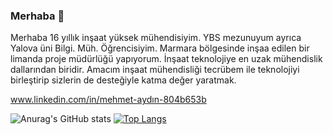 ### Merhaba 👋
Merhaba 16 yıllık inşaat yüksek mühendisiyim. YBS mezunuyum ayrıca Yalova üni Bilgi. Müh. Öğrencisiyim. Marmara bölgesinde inşaa edilen bir limanda proje müdürlüğü yapıyorum. İnşaat teknolojiye en uzak mühendislik dallarından biridir. Amacım inşaat mühendisliği tecrübem ile teknolojiyi birleştirip sizlerin de desteğiyle katma değer yaratmak.

   www.linkedin.com/in/mehmet-aydın-804b653b


![Anurag's GitHub stats](https://github-readme-stats.vercel.app/api?username=kocaeliproje&show_icons=true)            [![Top Langs](https://github-readme-stats.vercel.app/api/top-langs/?username=kocaeliproje&layout=compact)](https://github.com/kocaeliproje/github-readme-stats)


<!--
**kocaeliproje/kocaeliproje** is a ✨ _special_ ✨ repository because its `README.md` (this file) appears on your GitHub profile.

Here are some ideas to get you started:

- 🔭 I’m currently working on ...
- 🌱 I’m currently learning ...
- 👯 I’m looking to collaborate on ...
- 🤔 I’m looking for help with ...
- 💬 Ask me about ...
- 📫 How to reach me: ...
- 😄 Pronouns: ...
- ⚡ Fun fact: ...
-->
